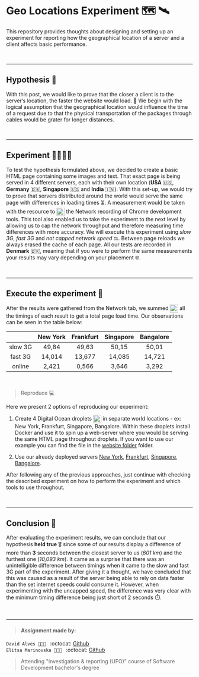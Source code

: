 # Geo Locations Experiment :world_map: :artificial_satellite:
This repository provides thoughts about designing and setting up an experiment for reporting how the geographical location of a server and a client affects basic performance.

</br>

---
## Hypothesis :thought_balloon:
With this post, we would like to prove that the closer a client is to the server’s location, the faster the website would load. :signal_strength: We begin with the logical assumption that the geographical location would influence the time of a request due to that the physical transportation of the packages through cables would be grater for longer distances.

</br>

---
## Experiment :man_scientist::woman_scientist:
To test the hypothesis formulated above, we decided to create a basic HTML page containing some images and text. That exact page is being served in 4 different servers, each with their own location (**USA** :us:, **Germany** :de:, **Singapore** :singapore: and **India** :india:). With this set-up, we would try to prove that servers distributed around the world would serve the same page with differences in loading times :hourglass_flowing_sand:. A measurement would be taken with the resource to <img src="https://user-images.githubusercontent.com/21998037/69004857-e8a23b80-0919-11ea-8e29-1a6321d0ce10.png" height="22" align="center"> the Network recording of Chrome development tools. This tool also enabled us to take the experiment to the next level by allowing us to cap the network throughput and therefore measuring time differences with more accuracy. We will execute this experiment using *slow 3G*, *fast 3G* and *not capped network speed* :balance_scale:. Between page reloads we always erased the cache of each page. All our tests are recorded in **Denmark** :denmark:, meaning that if you were to perform the same measurements your results may vary depending on your placement :globe_with_meridians:.

</br>

---
## Execute the experiment :satellite:
After the results were gathered from the Network tab, we summed <img src="http://icons.iconarchive.com/icons/paomedia/small-n-flat/1024/calculator-icon.png" height="22" align="center"> all the timings of each result to get a total page load time. Our observations can be seen in the table below:

||New York|Frankfurt|Singapore|Bangalore|
|:--:|:--:|:--:|:--:|:--:|
|slow 3G|49,84|49,63|50,15|50,01|
|fast 3G|14,014|13,677|14,085|14,721|
|online|2,421|0,566|3,646|3,292|

</br>

> Reproduce :computer: 

Here we present 2 options of reproducing our experiment:
1. Create 4 Digital Ocean droplets <img src="https://img.stackshare.io/service/295/DO_Logo_icon_blue.png" height="22" align="center"> in separate world locations - ex: New York, Frankfurt, Singapore, Bangalore. Within these droplets install Docker and use it to spin up a web-server where you would be serving the same HTML page throughout droplets. If you want to use our example you can find the file in the [website folder]() folder.  

2. Use our already deployed servers [New York](http://206.189.201.122), [Frankfurt](http://46.101.201.30), [Singapore](http://68.183.225.99), [Bangalore](http://159.89.160.155).  

After following any of the previous approaches, just continue with checking the described experiment on how to perform the experiment and which tools to use throughout.

</br>

---
## Conclusion :memo:
After evaluating the experiment results, we can conclude that our hypothesis **held true** :medal_military: since some of our results display a difference of more than **3** seconds between the closest server to us (_601 km_) and the furthest one (_10,093 km_). It came as a surprise that there was an unintelligible difference between timings when it came to the slow and fast 3G part of the experiment. After giving it a thought, we have concluded that this was caused as a result of the server being able to rely on data faster than the set internet speeds could consume it. However, when experimenting with the uncapped speed, the difference was very clear with the minimum timing difference being just short of 2 seconds :stopwatch:.

</br>

___
> #### Assignment made by:   
`David Alves 👨🏻‍💻 ` :octocat: [Github](https://github.com/davi7725) <br />
`Elitsa Marinovska 👩🏻‍💻 ` :octocat: [Github](https://github.com/elit0451) <br />
> Attending "Investigation & reporting (UFO)" course of Software Development bachelor's degree
